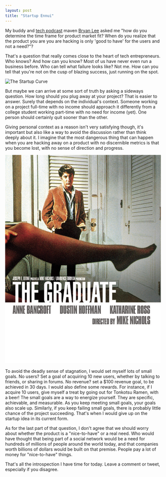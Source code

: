 ```yaml
---
layout: post
title: "Startup Ennui"
---
```

My buddy and [tech podcast](http://launchbyte.com) maven [Bryan Lee](http://bosslee.co) asked me "how do you determine the time frame for product market fit? When do you realize that the product you are you are hacking is only 'good to have' for the users and not a need?"? 

That's a question that really comes close to the heart of tech entrepreneurs. Who knows? And how can you know? Most of us have never even run a business before. Who can tell what failure looks like? Not me. How can you tell that you're not on the cusp of blazing success, just running on the spot.

![The Startup Curve](http://static4.businessinsider.com/image/4f6251b86bb3f76b3600003b/chart-of-the-day-the-startup-curve-march-2012.jpg "The Startup Curve by Paul Graham")

But maybe we can arrive at some sort of truth by asking a sideways question. How long should you plug away at your project? That is easier to answer. Surely that depends on the individual's context. Someone working on a project full-time with no income should approach it differently from a college student working part-time with no need for income (yet). One person should certainly quit sooner than the other.

Giving personal context as a reason isn't very satisfying though, it's important but also like a way to avoid the discussion rather than think deeply about it. I imagine that the most dangerous thing that can happen when you are hacking away on a product with no discernible metrics is that you become lost, with no sense of direction and progress.

![Ennui as interpreted by Dustin Hoffman](/images/ennui.jpg "Poster of The Graduate (1967)")

To avoid the deadly sense of stagnation, I would set myself lots of small goals. No users? Set a goal of acquiring 10 new users, whether by talking to friends, or sharing in forums. No revenue? set a $100 revenue goal, to be achieved in 30 days. I would also define some rewards. For instance, if I acquire 10 users, give myself a treat by going out for Tonkotsu Ramen, with a beer! The small goals are a way to energize yourself. They are specific, achievable, and measurable. As you keep meeting small goals, your goals also scale up. Similarly, if you keep failing small goals, there is probably little chance of the project succeeding. That's when I would give up on the startup idea in its current form.

As for the last part of that question, I don't agree that we should worry about whether the product is a "nice-to-have" or a real need. Who would have thought that being part of a social network would be a need for hundreds of millions of people around the world today, and that companies worth billions of dollars would be built on that premise. People pay a lot of money for "nice-to-have" things. 

That's all the introspection I have time for today. Leave a comment or tweet, especially if you disagree. 